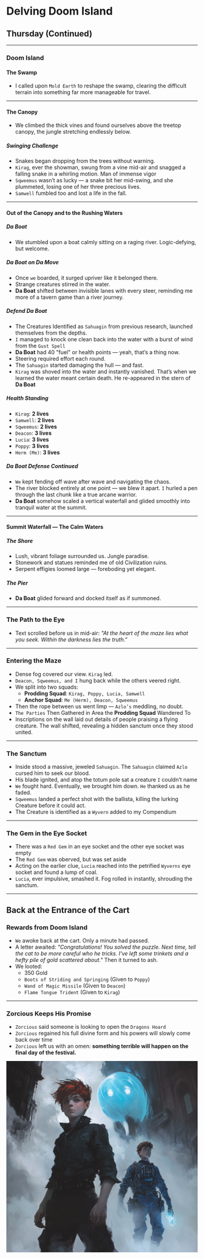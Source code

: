 # Delving Doom Island

## Thursday (Continued)

---

### Doom Island

#### The Swamp

- I called upon `Mold Earth` to reshape the swamp, clearing the difficult terrain into something far more manageable for travel.

---

#### The Canopy

- We climbed the thick vines and found ourselves above the treetop canopy, the jungle stretching endlessly below.

##### Swinging Challenge

- Snakes began dropping from the trees without warning.
- `Kirag`, ever the showman, swung from a vine mid-air and snagged a falling snake in a whirling motion. Man of immense vigor
- `Sqweemus` wasn’t as lucky — a snake bit her mid-swing, and she plummeted, losing one of her three precious lives.
- `Samwell` fumbled too and lost a life in the fall.

---

#### Out of the Canopy and to the Rushing Waters

##### **Da Boat**

- We stumbled upon a boat calmly sitting on a raging river. Logic-defying, but welcome.

##### **Da Boat** on **Da Move**

- Once `we` boarded, it surged upriver like it belonged there.
- Strange creatures stirred in the water.
- **Da Boat** shifted between invisible lanes with every steer, reminding me more of a tavern game than a river journey.

##### Defend **Da Boat**

- The Creatures Identified as `Sahuagin` from previous research, launched themselves from the depths.
- `I` managed to knock one clean back into the water with a burst of wind from the `Gust Spell`
- **Da Boat** had 40 "fuel" or health points — yeah, that’s a thing now.
- Steering required effort each round.
- The `Sahuagin` started damaging the hull — and fast.
- `Kirag` was shoved into the water and instantly vanished. That’s when we learned the water meant certain death. He re-appeared in the stern of **Da Boat**

##### Health Standing

- `Kirag`: **2 lives**
- `Samwell`: **2 lives**
- `Sqweemus`: **2 lives**
- `Deacon`: **3 lives**
- `Lucia`: **3 lives**
- `Poppy`: **3 lives**
- `Herm (Me)`: **3 lives**

##### **Da Boat** Defense Continued

- `We` kept fending off wave after wave and navigating the chaos.
- The river blocked entirely at one point — we blew it apart. `I` hurled a pen through the last chunk like a true arcane warrior.
- **Da Boat** somehow scaled a vertical waterfall and glided smoothly into tranquil water at the summit.

---

#### Summit Waterfall — The Calm Waters

##### The Shore

- Lush, vibrant foliage surrounded us. Jungle paradise.
- Stonework and statues reminded me of old Civilization ruins.
- Serpent effigies loomed large — foreboding yet elegant.

##### The Pier

- **Da Boat** glided forward and docked itself as if summoned.

---

### The Path to the Eye

- Text scrolled before us in mid-air: _"At the heart of the maze lies what you seek. Within the darkness lies the truth."_

---

### Entering the Maze

- Dense fog covered our view. `Kirag` led.
- `Deacon, Sqweemus, and I` hung back while the others veered right.
- We split into two squads:
  - **Prodding Squad**: `Kirag, Poppy, Lucia, Samwell`
  - **Anchor Squad**: `Me (Herm), Deacon, Sqweemus`
- Then the rope between us went limp — `Azlo’s` meddling, no doubt.
- `The Parties` Then Gathered in Area the **Prodding Squad** Wandered To
- Inscriptions on the wall laid out details of people praising a flying creature. The wall shifted, revealing a hidden sanctum once they stood united.

---

### The Sanctum

- Inside stood a massive, jeweled `Sahuagin`. The `Sahuagin` claimed `Azlo` cursed him to seek our blood.
- His blade ignited, and atop the totum pole sat a creature `I` couldn’t name
- `We` fought hard. Eventually, we brought him down. `He` thanked us as he faded.
- `Sqweemus` landed a perfect shot with the ballista, killing the lurking Creature before it could act.
- The Creature is identified as a `Wyvern` added to my Compendium

---

### The Gem in the Eye Socket

- There was a `Red Gem` in an eye socket and the other eye socket was empty
- The `Red Gem` was oberved, but was set aside
- Acting on the earlier clue, `Lucia` reached into the petrified `Wyverns` eye socket and found a lump of coal.
- `Lucia`, ever impulsive, smashed it. Fog rolled in instantly, shrouding the sanctum.

---

## Back at the Entrance of the Cart

### Rewards from Doom Island

- `We` awoke back at the cart. Only a minute had passed.
- A letter awaited: _"Congratulations! You solved the puzzle. Next time, tell the cat to be more careful who he tricks. I've left some trinkets and a hefty pile of gold scattered about."_ Then it turned to ash.
- We looted:
  - 350 Gold
  - `Boots of Striding and Springing` (Given to `Poppy`)
  - `Wand of Magic Missile` (Given to `Deacon`)
  - `Flame Tongue Trident` (Given to `Kirag`)

---

### Zorcious Keeps His Promise

- `Zorcious` said someone is looking to open the `Dragons Hoard`
- `Zorcious` regained his full divine form and his powers will slowly come back over time
- `Zorcious` left us with an omen: **something terrible will happen on the final day of the festival.**

![Deacon Herm and Sqweemus Doom Island](./assets/deaconHermSqweemusDoomIsland.png)
